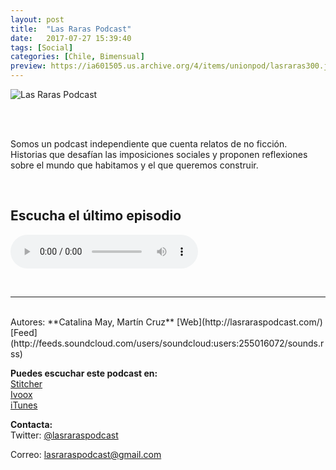 ```yaml
---
layout: post
title:  "Las Raras Podcast"
date:   2017-07-27 15:39:40
tags: [Social]
categories: [Chile, Bimensual]
preview: https://ia601505.us.archive.org/4/items/unionpod/lasraras300.jpg
---
```


![Las Raras Podcast](https://ia601505.us.archive.org/4/items/unionpod/lasraras500.jpg)  

<br/>  
<br/>
 
Somos un podcast independiente que cuenta relatos de no ficción. Historias que desafían las imposiciones sociales y proponen reflexiones sobre el mundo que habitamos y el que queremos construir.  

<br/>

## Escucha el último episodio  


<!--reproductor-feed=http://feeds.soundcloud.com/users/soundcloud:users:255016072/sounds.rss-->
<!--reproductor-start-->
<audio id="audio" preload="auto" controls="" src="http://feeds.soundcloud.com/stream/378511958-las_raras_podcast-un-metro-dieciseis.mp3"></audio>
<!--reproductor-end-->

<br>


_ _ _  

<br>  
Autores: **Catalina May, Martín Cruz**  
[Web](http://lasraraspodcast.com/)  
[Feed](http://feeds.soundcloud.com/users/soundcloud:users:255016072/sounds.rss)  

**Puedes escuchar este podcast en:**  
[Stitcher](https://www.stitcher.com/podcast/las-raras-podcast)  
[Ivoox](http://www.ivoox.com/podcast-raras-podcast_sq_f1326460_1.html?utm_expid=113438436-29.eCvEPSK_RumfPBvR4kTjaw.0&utm_referrer=http%3A%2F%2Fcl.ivoox.com%2Fes%2Fescuchar-raras_nq_233812_1.html)  
[iTunes](https://itunes.apple.com/cl/podcast/las-raras-podcast/id1158546491?l=en)   


**Contacta:**  
Twitter: [@lasraraspodcast](https://twitter.com/lasraraspodcast) 

Correo: [lasraraspodcast@gmail.com](mailto:lasraraspodcast@gmail.com)  







